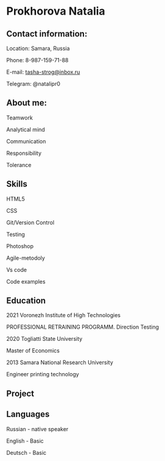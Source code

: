 # Prokhorova Natalia

## Contact information:


   Location:  Samara, Russia
   
   Phone:     8-987-159-71-88
   
   E-mail:    tasha-strog@inbox.ru
   
   Telegram:  @natalipr0
   
## About me:

   Teamwork
   
   Analytical mind
   
   Communication
   
   Responsibility
   
   Tolerance 
   
## Skills

   HTML5
   
   CSS
   
   Git/Version Control
   
   Testing
   
   Photoshop
   
   Agile-metodoly
   
   Vs code
   
   Code examples
   
## Education

   2021 Voronezh Institute of High Technologies
   
   PROFESSIONAL RETRAINING PROGRAMM. Direction Testing
   
   2020 Togliatti State University
   
   Master of Economics
   
   2013  Samara National Research University
   
   Еngineer printing technology
   
## Project

## Languages

   Russian - native speaker
   
   English - Basic
   
   Deutsch - Basic
   
    
